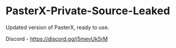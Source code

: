 
# PasterX-Private-Source-Leaked

Updated version of PasterX, ready to use.

Discord - https://discord.gg/j5mevUk5rM
                                                                                     